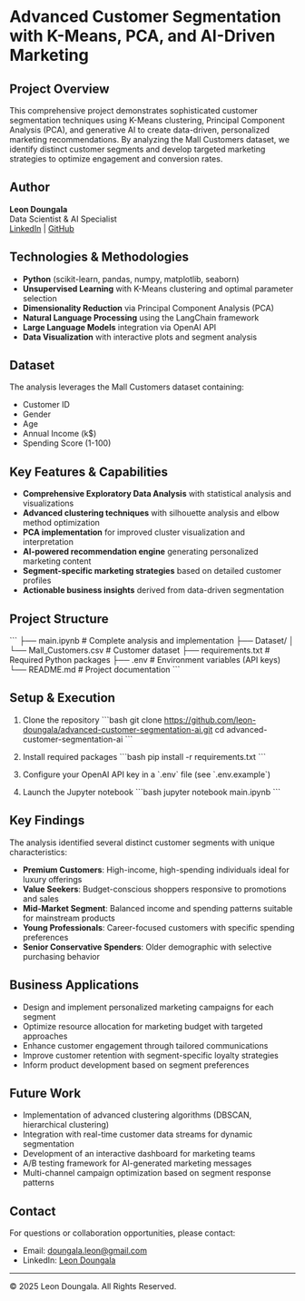 # Advanced Customer Segmentation with K-Means, PCA, and AI-Driven Marketing

## Project Overview

This comprehensive project demonstrates sophisticated customer segmentation techniques using K-Means clustering, Principal Component Analysis (PCA), and generative AI to create data-driven, personalized marketing recommendations. By analyzing the Mall Customers dataset, we identify distinct customer segments and develop targeted marketing strategies to optimize engagement and conversion rates.

## Author

**Leon Doungala**  
Data Scientist & AI Specialist  
[LinkedIn](https://www.linkedin.com/in/leon-doungala) | [GitHub](https://github.com/leon-doungala)

## Technologies & Methodologies

- **Python** (scikit-learn, pandas, numpy, matplotlib, seaborn)
- **Unsupervised Learning** with K-Means clustering and optimal parameter selection
- **Dimensionality Reduction** via Principal Component Analysis (PCA)
- **Natural Language Processing** using the LangChain framework
- **Large Language Models** integration via OpenAI API
- **Data Visualization** with interactive plots and segment analysis

## Dataset

The analysis leverages the Mall Customers dataset containing:

- Customer ID
- Gender
- Age
- Annual Income (k$)
- Spending Score (1-100)

## Key Features & Capabilities

- **Comprehensive Exploratory Data Analysis** with statistical analysis and visualizations
- **Advanced clustering techniques** with silhouette analysis and elbow method optimization
- **PCA implementation** for improved cluster visualization and interpretation
- **AI-powered recommendation engine** generating personalized marketing content
- **Segment-specific marketing strategies** based on detailed customer profiles
- **Actionable business insights** derived from data-driven segmentation

## Project Structure

\`\`\`
├── main.ipynb              # Complete analysis and implementation
├── Dataset/
│   └── Mall_Customers.csv  # Customer dataset
├── requirements.txt        # Required Python packages
├── .env                    # Environment variables (API keys)
└── README.md               # Project documentation
\`\`\`

## Setup & Execution

1. Clone the repository
   \`\`\`bash
   git clone https://github.com/leon-doungala/advanced-customer-segmentation-ai.git
   cd advanced-customer-segmentation-ai
   \`\`\`

2. Install required packages
   \`\`\`bash
   pip install -r requirements.txt
   \`\`\`

3. Configure your OpenAI API key in a \`.env\` file (see \`.env.example\`)

4. Launch the Jupyter notebook
   \`\`\`bash
   jupyter notebook main.ipynb
   \`\`\`

## Key Findings

The analysis identified several distinct customer segments with unique characteristics:

- **Premium Customers**: High-income, high-spending individuals ideal for luxury offerings
- **Value Seekers**: Budget-conscious shoppers responsive to promotions and sales
- **Mid-Market Segment**: Balanced income and spending patterns suitable for mainstream products
- **Young Professionals**: Career-focused customers with specific spending preferences
- **Senior Conservative Spenders**: Older demographic with selective purchasing behavior

## Business Applications

- Design and implement personalized marketing campaigns for each segment
- Optimize resource allocation for marketing budget with targeted approaches
- Enhance customer engagement through tailored communications
- Improve customer retention with segment-specific loyalty strategies
- Inform product development based on segment preferences

## Future Work

- Implementation of advanced clustering algorithms (DBSCAN, hierarchical clustering)
- Integration with real-time customer data streams for dynamic segmentation
- Development of an interactive dashboard for marketing teams
- A/B testing framework for AI-generated marketing messages
- Multi-channel campaign optimization based on segment response patterns

## Contact

For questions or collaboration opportunities, please contact:
- Email: doungala.leon@gmail.com
- LinkedIn: [Leon Doungala](https://www.linkedin.com/in/leon-doungala)

---

© 2025 Leon Doungala. All Rights Reserved.
